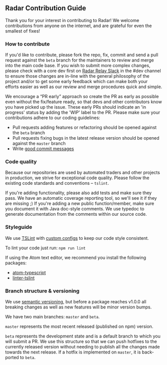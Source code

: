 ## Radar Contribution Guide

Thank you for your interest in contributing to Radar! We welcome contributions from anyone on the internet, and are grateful for even the smallest of fixes!

### How to contribute

If you'd like to contribute, please fork the repo, fix, commit and send a pull request against the `beta` branch for the maintainers to review and merge into the main code base. If you wish to submit more complex changes, please check with a core dev first on [Radar Relay Slack](https://radarrelay.slack.com/) in the #dev channel to ensure those changes are in-line with the general philosophy of the project and/or to get some early feedback which can make both your efforts easier as well as our review and merge procedures quick and simple.

We encourage a “PR early” approach so create the PR as early as possible even without the fix/feature ready, so that devs and other contributors know you have picked up the issue. These early PRs should indicate an 'in progress' status by adding the 'WIP' label to the PR. Please make sure your contributions adhere to our coding guidelines:

*   Pull requests adding features or refactoring should be opened against the `beta` branch
*   Pull requests fixing bugs in the latest release version should be opened against the `master` branch
*   Write [good commit messages](https://chris.beams.io/posts/git-commit/)

### Code quality

Because our repositories are used by automated traders and other projects in production, we strive for exceptional code quality. Please follow the existing code standards and conventions – `tslint`.

If you're adding functionality, please also add tests and make sure they pass. We have an automatic coverage reporting tool, so we'll see it if they are missing ;)
If you're adding a new public function/member, make sure you document it with Java doc-style comments. We use typedoc to generate documentation from the comments within our source code.

### Styleguide

We use [TSLint](https://palantir.github.io/tslint/) with [custom configs](https://github.com/0xProject/0x-monorepo/tree/development/packages/tslint-config) to keep our code style consistent.

To lint your code just run: `npm run lint`

If using the Atom text editor, we recommend you install the following packages:

*   [atom-typescript](https://atom.io/packages/atom-typescript)
*   [linter-tslint](https://atom.io/packages/linter-tslint)

### Branch structure & versioning

We use [semantic versioning](http://semver.org/), but before a package reaches v1.0.0 all breaking changes as well as new features will be minor version bumps.

We have two main branches: `master` and `beta`.

`master` represents the most recent released (published on npm) version.

`beta` represents the development state and is a default branch to which you will submit a PR. We use this structure so that we can push hotfixes to the currently released version without needing to publish all the changes made towards the next release. If a hotfix is implemented on `master`, it is back-ported to `beta`.
